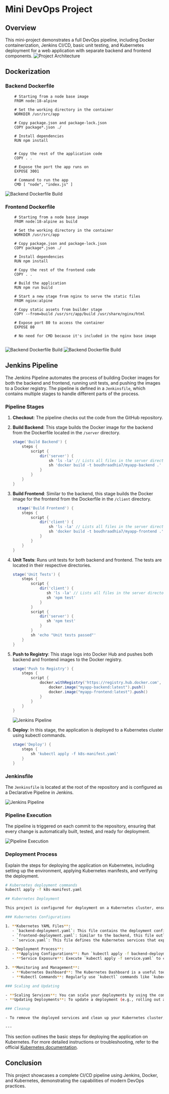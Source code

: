 # Mini DevOps Project
## Overview

This mini-project demonstrates a full DevOps pipeline, including Docker containerization, Jenkins CI/CD, basic unit testing, and Kubernetes deployment for a web application with separate backend and frontend components.
![Project Architecture](images/arch.gif)

## Dockerization

### Backend Dockerfile

```shell
    # Starting from a node base image
    FROM node:18-alpine

    # Set the working directory in the container
    WORKDIR /usr/src/app

    # Copy package.json and package-lock.json
    COPY package*.json ./

    # Install dependencies
    RUN npm install


    # Copy the rest of the application code
    COPY . .

    # Expose the port the app runs on
    EXPOSE 3001

    # Command to run the app
    CMD [ "node", "index.js" ]

```
![Backend Dockerfile Build](images/backbuildandpush.PNG)
### Frontend Dockerfile

```shell
    # Starting from a node base image
    FROM node:18-alpine as build

    # Set the working directory in the container
    WORKDIR /usr/src/app

    # Copy package.json and package-lock.json
    COPY package*.json ./

    # Install dependencies
    RUN npm install

    # Copy the rest of the frontend code
    COPY . .

    # Build the application
    RUN npm run build

    # Start a new stage from nginx to serve the static files
    FROM nginx:alpine

    # Copy static assets from builder stage
    COPY --from=build /usr/src/app/build /usr/share/nginx/html

    # Expose port 80 to access the container
    EXPOSE 80

    # No need for CMD because it's included in the nginx base image


```
![Backend Dockerfile Build](images/frontbuild.PNG)
![Backend Dockerfile Build](images/frontpush.PNG)


## Jenkins Pipeline

The Jenkins Pipeline automates the process of building Docker images for both the backend and frontend, running unit tests, and pushing the images to a Docker registry. The pipeline is defined in a `Jenkinsfile`, which contains multiple stages to handle different parts of the process.

### Pipeline Stages

1. **Checkout**: The pipeline checks out the code from the GitHub repository.

2. **Build Backend**: This stage builds the Docker image for the backend from the Dockerfile located in the `/server` directory.

    ```groovy
   stage('Build Backend') {
        steps {
            script {
                dir('server') {
                    sh 'ls -la' // Lists all files in the server directory
                    sh 'docker build -t boudhraadhia7/myapp-backend .'
                }
            }
        }
    }
    ```

3. **Build Frontend**: Similar to the backend, this stage builds the Docker image for the frontend from the Dockerfile in the `/client` directory.

    ```groovy
      stage('Build Frontend') {
        steps {
            script {
                dir('client') {
                    sh 'ls -la' // Lists all files in the server directory
                    sh 'docker build -t boudhraadhia7/myapp-frontend .'
                }
            }
        }
    }
    ```

4. **Unit Tests**: Runs unit tests for both backend and frontend. The tests are located in their respective directories.

    ```groovy
    stage('Unit Tests') {
        steps {
            script {
                dir('client') {
                   sh 'ls -la' // Lists all files in the server directory
                   sh 'npm test'
                }
            }
            script {
                dir('server') {
                   sh 'npm test'
                }
            }
            sh 'echo "Unit tests passed"'
        }
    }
    ```

5. **Push to Registry**: This stage logs into Docker Hub and pushes both backend and frontend images to the Docker registry.

    ```groovy
    stage('Push to Registry') {
        steps {
            script {
                docker.withRegistry('https://registry.hub.docker.com', 'dockerHubCredentials') {
                    docker.image("myapp-backend:latest").push()
                    docker.image("myapp-frontend:latest").push()
                }
            }
        }
    }
    ```
    ![Jenkins Pipeline](images/dockerpush.PNG)


6. **Deploy**: In this stage, the application is deployed to a Kubernetes cluster using kubectl commands.

    ```groovy
    stage('Deploy') {
        steps {
            sh 'kubectl apply -f k8s-manifest.yaml'
        }
    }
    ```

### Jenkinsfile

The `Jenkinsfile` is located at the root of the repository and is configured as a Declarative Pipeline in Jenkins.

![Jenkins Pipeline](images/pipeline.PNG)

### Pipeline Execution

The pipeline is triggered on each commit to the repository, ensuring that every change is automatically built, tested, and ready for deployment.

![Pipeline Execution](images/pipeline.gif)



### Deployment Process

Explain the steps for deploying the application on Kubernetes, including setting up the environment, applying Kubernetes manifests, and verifying the deployment.

```bash
# Kubernetes deployment commands
kubectl apply -f k8s-manifest.yaml

## Kubernetes Deployment

This project is configured for deployment on a Kubernetes cluster, ensuring scalable and efficient distribution of resources. Below are the steps and configurations used for deploying the backend and frontend services on Kubernetes.

### Kubernetes Configurations

1. **Kubernetes YAML Files**: 
   - `backend-deployment.yaml`: This file contains the deployment configuration for the backend service. It defines the Docker image to use, the number of replicas, and other necessary specifications for running the backend.
   - `frontend-deployment.yaml`: Similar to the backend, this file outlines the deployment details for the frontend service, including the Docker image, replicas, and other vital settings.
   - `service.yaml`: This file defines the Kubernetes services that expose the backend and frontend deployments, making them accessible within the Kubernetes cluster.

2. **Deployment Process**:
   - **Applying Configurations**: Run `kubectl apply -f backend-deployment.yaml` and `kubectl apply -f frontend-deployment.yaml` to deploy the backend and frontend services to the Kubernetes cluster.
   - **Service Exposure**: Execute `kubectl apply -f service.yaml` to create the services that expose your deployments.

3. **Monitoring and Management**:
   - **Kubernetes Dashboard**: The Kubernetes Dashboard is a useful tool for monitoring the state of deployments and services. It provides a user-friendly interface to interact with your Kubernetes cluster.
   - **Kubectl Commands**: Regularly use `kubectl` commands like `kubectl get pods`, `kubectl describe pod <pod-name>`, and `kubectl logs <pod-name>` to monitor and debug the deployed services.

### Scaling and Updating

- **Scaling Services**: You can scale your deployments by using the command `kubectl scale deployment <deployment-name> --replicas=<number>`. This is particularly useful for handling varying loads on your services.
- **Updating Deployments**: To update a deployment (e.g., rolling out a new Docker image), use `kubectl set image deployment/<deployment-name> <container-name>=<new-image>`.

### Cleanup

- To remove the deployed services and clean up your Kubernetes cluster, run `kubectl delete -f backend-deployment.yaml`, `kubectl delete -f frontend-deployment.yaml`, and `kubectl delete -f service.yaml`.

---
```

This section outlines the basic steps for deploying the application on Kubernetes. For more detailed instructions or troubleshooting, refer to the official [Kubernetes documentation](https://kubernetes.io/docs/).
## Conclusion

This project showcases a complete CI/CD pipeline using Jenkins, Docker, and Kubernetes, demonstrating the capabilities of modern DevOps practices.

